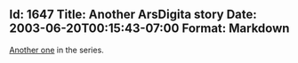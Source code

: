 Id: 1647
Title: Another ArsDigita story
Date: 2003-06-20T00:15:43-07:00
Format: Markdown
--------------
[Another one](http://michael.yoon.org/arsdigita) in the series.
